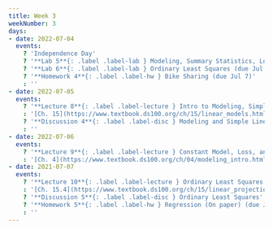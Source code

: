 ```yaml
---
title: Week 3
weekNumber: 3
days:
- date: 2022-07-04
  events:
    ? 'Independence Day'
    ? '**Lab 5**{: .label .label-lab } Modeling, Summary Statistics, Loss Functions (due Jul 9)'
    ? '**Lab 6**{: .label .label-lab } Ordinary Least Squares (due Jul 9)'
    ? '**Homework 4**{: .label .label-hw } Bike Sharing (due Jul 7)'
    : '' 
- date: 2022-07-05
  events:
    ? '**Lecture 8**{: .label .label-lecture } Intro to Modeling, Simple Linear Regression'
    : '[Ch. 15](https://www.textbook.ds100.org/ch/15/linear_models.html)'
    ? '**Discussion 4**{: .label .label-disc } Modeling and Simple Linear Regression'
    : ''
- date: 2022-07-06
  events:
    ? '**Lecture 9**{: .label .label-lecture } Constant Model, Loss, and Transformations'
    : '[Ch. 4](https://www.textbook.ds100.org/ch/04/modeling_intro.html)'
- date: 2021-07-07
  events:
    ? '**Lecture 10**{: .label .label-lecture } Ordinary Least Squares (Multiple Linear Regression)'
    : '[Ch. 15.4](https://www.textbook.ds100.org/ch/15/linear_projection.html?highlight=linear%20projection), [19.1](https://www.textbook.ds100.org/ch/19/mult_model.html)'
    ? '**Discussion 5**{: .label .label-disc } Ordinary Least Squares'
    ? '**Homework 5**{: .label .label-hw } Regression (On paper) (due Jul 11)'
    : ''
---
```

